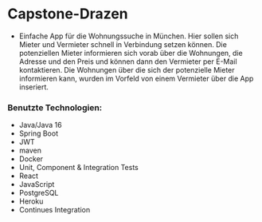 # Capstone-Drazen

- Einfache App für die Wohnungssuche in München. Hier sollen sich Mieter und Vermieter schnell in Verbindung setzen können. Die potenziellen Mieter informieren sich vorab über die Wohnungen, die Adresse und den Preis und können dann den Vermieter per E-Mail kontaktieren. Die Wohnungen über die sich der potenzielle Mieter informieren kann, wurden im Vorfeld von einem Vermieter über die App inseriert.

### Benutzte Technologien:

- Java/Java 16
- Spring Boot
- JWT
- maven
- Docker
- Unit, Component & Integration Tests
- React
- JavaScript
- PostgreSQL
- Heroku
- Continues Integration

